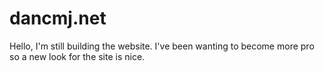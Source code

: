 # dancmj.net

Hello, I'm still building the website. I've been wanting to become more pro so a new look for the site is nice.
